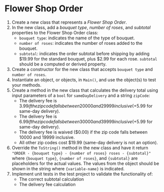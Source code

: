 # Flower Shop Order

1. Create a new class that represents a *Flower Shop Order*.
2. In the new class, add a *bouquet type*, *number of roses*, and *subtotal* properties to the Flower Shop Order class:
    * `bouquet type`: indicates the name of the type of bouquet.
    * `number of roses`: indicates the number of roses added to the bouquet.
    * `subtotal`: indicates the order subtotal before shipping by adding $19.99 for the standard bouquet, plus $2.99 for each rose. `subtotal` should be a computed or derived property.
3. Create a constructor for the new class that accepts `bouquet type` and `number of roses`.
4. Instantiate an object, or objects, in `Main()`, and use the object(s) to test your methods.
5. Create a method  in the new class that calculates the delivery total using input parameters of a `bool` for `sameDayDelivery` and a string `zipCode`:
    * The delivery fee is $3.99 if the zip code falls between 20000 and 29999 inclusive (+$5.99 for same-day delivery).
    * The delivery fee is $6.99 if the zip code falls between 30000 and 39999 inclusive (+$5.99 for same-day delivery).
    * The delivery fee is waived ($0.00) if the zip code falls between 10000 and 19999 inclusive. 
    * All other zip codes cost $19.99 (same-day delivery is not an option).
6. Override the `ToString()` method in the new class and have it return `"ORDER - {bouquet type} - {number of roses} roses - {subtotal}"` where `{bouquet type}`, `{number of roses}`, and `{subtotal}` are placeholders for the actual values. The values from the object should be shown in the string where `{variable-name}` is indicated.
7. Implement unit tests in the test project to validate the functionality of:
    * The correct subtotal calculation
    * The delivery fee calculation


